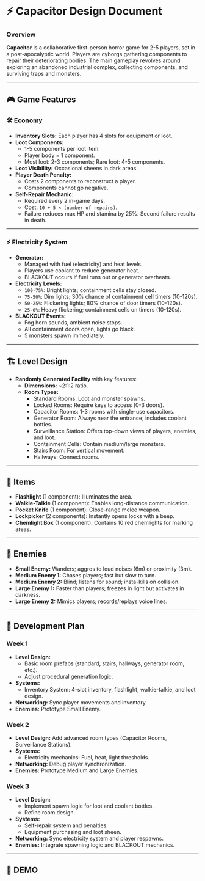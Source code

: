 # ⚡ Capacitor Design Document

### Overview
**Capacitor** is a collaborative first-person horror game for 2-5 players, set in a post-apocalyptic world. Players are cyborgs gathering components to repair their deteriorating bodies. The main gameplay revolves around exploring an abandoned industrial complex, collecting components, and surviving traps and monsters.

---

## 🎮 Game Features

### 🛠 Economy
- **Inventory Slots:** Each player has 4 slots for equipment or loot.
- **Loot Components:**
  - 1-5 components per loot item.
  - Player body = 1 component.
  - Most loot: 2-3 components; Rare loot: 4-5 components.
- **Loot Visibility:** Occasional sheens in dark areas.
- **Player Death Penalty:** 
  - Costs 2 components to reconstruct a player.
  - Components cannot go negative.
- **Self-Repair Mechanic:**
  - Required every 2 in-game days.
  - Cost: `10 + 5 × (number of repairs)`.
  - Failure reduces max HP and stamina by 25%. Second failure results in death.

---

### ⚡ Electricity System
- **Generator:** 
  - Managed with fuel (electricity) and heat levels.
  - Players use coolant to reduce generator heat.
  - BLACKOUT occurs if fuel runs out or generator overheats.
- **Electricity Levels:**
  - `100-75%`: Bright lights; containment cells stay closed.
  - `75-50%`: Dim lights; 30% chance of containment cell timers (10-120s).
  - `50-25%`: Flickering lights; 80% chance of door timers (10-120s).
  - `25-0%`: Heavy flickering; containment cells on timers (10-120s).
- **BLACKOUT Events:**
  - Fog horn sounds, ambient noise stops.
  - All containment doors open, lights go black.
  - 5 monsters spawn immediately.

---

## 🏗 Level Design
- **Randomly Generated Facility** with key features:
  - **Dimensions:** ~2:1:2 ratio.
  - **Room Types:**
	- Standard Rooms: Loot and monster spawns.
	- Locked Rooms: Require keys to access (0-3 doors).
	- Capacitor Rooms: 1-3 rooms with single-use capacitors.
	- Generator Room: Always near the entrance; includes coolant bottles.
	- Surveillance Station: Offers top-down views of players, enemies, and loot.
	- Containment Cells: Contain medium/large monsters.
	- Stairs Room: For vertical movement.
	- Hallways: Connect rooms.
	
---

## 🎒 Items
- **Flashlight** (1 component): Illuminates the area.
- **Walkie-Talkie** (1 component): Enables long-distance communication.
- **Pocket Knife** (1 component): Close-range melee weapon.
- **Lockpicker** (2 components): Instantly opens locks with a beep.
- **Chemlight Box** (1 component): Contains 10 red chemlights for marking areas.

---

## 👾 Enemies
- **Small Enemy:** Wanders; aggros to loud noises (6m) or proximity (3m).
- **Medium Enemy 1:** Chases players; fast but slow to turn.
- **Medium Enemy 2:** Blind; listens for sound; insta-kills on collision.
- **Large Enemy 1:** Faster than players; freezes in light but activates in darkness.
- **Large Enemy 2:** Mimics players; records/replays voice lines.

---

## 🚀 Development Plan

### Week 1
- **Level Design:**
  - Basic room prefabs (standard, stairs, hallways, generator room, etc.).
  - Adjust procedural generation logic.
- **Systems:**
  - Inventory System: 4-slot inventory, flashlight, walkie-talkie, and loot design.
- **Networking:** Sync player movements and inventory.
- **Enemies:** Prototype Small Enemy.

### Week 2
- **Level Design:** Add advanced room types (Capacitor Rooms, Surveillance Stations).
- **Systems:**
  - Electricity mechanics: Fuel, heat, light thresholds.
- **Networking:** Debug player synchronization.
- **Enemies:** Prototype Medium and Large Enemies.

### Week 3
- **Level Design:**
  - Implement spawn logic for loot and coolant bottles.
  - Refine room design.
- **Systems:**
  - Self-repair system and penalties.
  - Equipment purchasing and loot sheen.
- **Networking:** Sync electricity system and player respawns.
- **Enemies:** Integrate spawning logic and BLACKOUT mechanics.

---

## 🎉 DEMO
